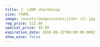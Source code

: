 ```yaml
---
title: J. LOHR chardonnay
size: 750ML
image: /assets/images/wines/jlohr (2).jpg
reg_price: $12.99
special_price: $9.99
expiration_date: 2016-06-22T00:00:00.000Z
show_wine: false
---
```



